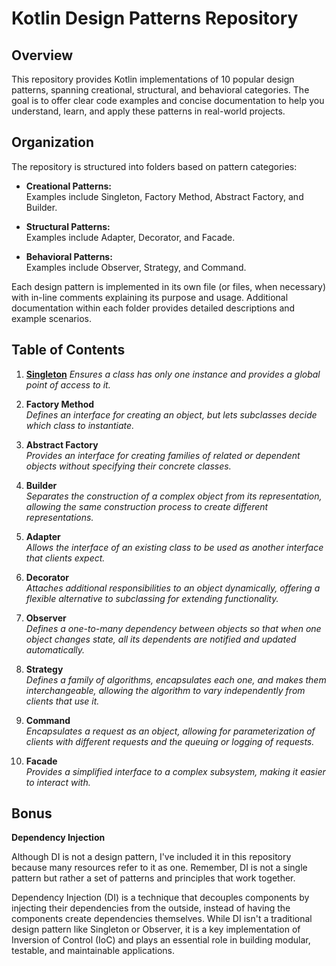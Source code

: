 # Kotlin Design Patterns Repository

## Overview
This repository provides Kotlin implementations of 10 popular design patterns, spanning creational, structural, and behavioral categories. The goal is to offer clear code examples and concise documentation to help you understand, learn, and apply these patterns in real-world projects. 

## Organization
The repository is structured into folders based on pattern categories:

- **Creational Patterns:**  
  Examples include Singleton, Factory Method, Abstract Factory, and Builder.
  
- **Structural Patterns:**  
  Examples include Adapter, Decorator, and Facade.
  
- **Behavioral Patterns:**  
  Examples include Observer, Strategy, and Command.

Each design pattern is implemented in its own file (or files, when necessary) with in-line comments explaining its purpose and usage. Additional documentation within each folder provides detailed descriptions and example scenarios.

## Table of Contents

1. **[Singleton](https://github.com/goofydoog/kotlin-design-patterns/tree/main/creational)**
   *Ensures a class has only one instance and provides a global point of access to it.*

2. **Factory Method**  
   *Defines an interface for creating an object, but lets subclasses decide which class to instantiate.*

3. **Abstract Factory**  
   *Provides an interface for creating families of related or dependent objects without specifying their concrete classes.*

4. **Builder**  
   *Separates the construction of a complex object from its representation, allowing the same construction process to create different representations.*

5. **Adapter**  
   *Allows the interface of an existing class to be used as another interface that clients expect.*

6. **Decorator**  
   *Attaches additional responsibilities to an object dynamically, offering a flexible alternative to subclassing for extending functionality.*

7. **Observer**  
   *Defines a one-to-many dependency between objects so that when one object changes state, all its dependents are notified and updated automatically.*

8. **Strategy**  
   *Defines a family of algorithms, encapsulates each one, and makes them interchangeable, allowing the algorithm to vary independently from clients that use it.*

9. **Command**  
   *Encapsulates a request as an object, allowing for parameterization of clients with different requests and the queuing or logging of requests.*

10. **Facade**  
    *Provides a simplified interface to a complex subsystem, making it easier to interact with.*


## Bonus

**Dependency Injection**

Although DI is not a design pattern, I've included it in this repository because many resources refer to it as one. Remember, DI is not a single pattern but rather a set of patterns and principles that work together.

Dependency Injection (DI) is a technique that decouples components by injecting their dependencies from the outside, instead of having the components create dependencies themselves. While DI isn't a traditional design pattern like Singleton or Observer, it is a key implementation of Inversion of Control (IoC) and plays an essential role in building modular, testable, and maintainable applications.

